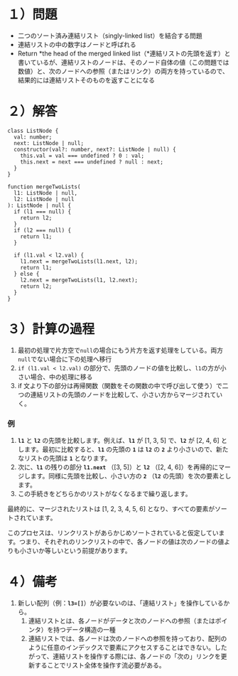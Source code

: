 # １）問題

- 二つのソート済み連結リスト（singly-linked list）を結合する問題
- 連結リストの中の数字はノードと呼ばれる
- Return *the head of the merged linked list（*連結リストの先頭を返す）と書いているが、連結リストのノードは、そのノード自体の値（この問題では数値）と、次のノードへの参照（またはリンク）の両方を持っているので、結果的には連結リストそのものを返すことになる

# ２）解答

```tsx
class ListNode {
  val: number;
  next: ListNode | null;
  constructor(val?: number, next?: ListNode | null) {
    this.val = val === undefined ? 0 : val;
    this.next = next === undefined ? null : next;
  }
}

function mergeTwoLists(
  l1: ListNode | null,
  l2: ListNode | null
): ListNode | null {
  if (l1 === null) {
    return l2;
  }
  if (l2 === null) {
    return l1;
  }

  if (l1.val < l2.val) {
    l1.next = mergeTwoLists(l1.next, l2);
    return l1;
  } else {
    l2.next = mergeTwoLists(l1, l2.next);
    return l2;
  }
}
```

# ３）計算の過程

1. 最初の処理で片方空で`null`の場合にもう片方を返す処理をしている。両方`null`でない場合に下の処理へ移行
2. `if (l1.val < l2.val)` の部分で、先頭のノードの値を比較し、`l1`の方が小さい場合、中の処理に移る
3. if 文より下の部分は再帰関数（関数をその関数の中で呼び出して使う）で二つの連結リストの先頭のノードを比較して、小さい方からマージされていく。

### 例

1. **`l1`** と **`l2`** の先頭を比較します。例えば、**`l1`** が [1, 3, 5] で、**`l2`** が [2, 4, 6] とします。最初に比較すると、**`l1`** の先頭の **`1`** は **`l2`** の **`2`** より小さいので、新たなリストの先頭は **`1`** となります。
2. 次に、**`l1`** の残りの部分 **`l1.next`** （[3, 5]）と **`l2`** （[2, 4, 6]）を再帰的にマージします。同様に先頭を比較し、小さい方の **`2`** （**`l2`** の先頭）を次の要素とします。
3. この手続きをどちらかのリストがなくなるまで繰り返します。

最終的に、マージされたリストは [1, 2, 3, 4, 5, 6] となり、すべての要素がソートされています。

このプロセスは、リンクリストがあらかじめソートされていると仮定しています。つまり、それぞれのリンクリストの中で、各ノードの値は次のノードの値よりも小さいか等しいという前提があります。

# ４）備考

1. 新しい配列（例：**`l3=[]`**）が必要ないのは、「連結リスト」を操作しているから。
   1. 連結リストとは、各ノードがデータと次のノードへの参照（またはポインタ）を持つデータ構造の一種
   2. 連結リストでは、各ノードは次のノードへの参照を持っており、配列のように任意のインデックスで要素にアクセスすることはできない。したがって、連結リストを操作する際には、各ノードの「次の」リンクを更新することでリスト全体を操作す流必要がある。
